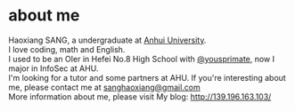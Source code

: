 # about me
Haoxiang SANG, a undergraduate at [Anhui University](https://en.wikipedia.org/wiki/Anhui_University).  
I love coding, math and English.  
I used to be an OIer in Hefei No.8 High School with [@yousprimate](https://github.com/yogsprimate), now I major in InfoSec at AHU.  
I'm looking for a tutor and some partners at AHU. If you're interesting about me, please contact me at sanghaoxiang@gmail.com  
More information about me, please visit My blog: http://139.196.163.103/  
